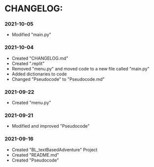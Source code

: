 # CHANGELOG:

### 2021-10-05
* Modified "main.py"

### 2021-10-04
* Created "CHANGELOG.md"
* Created ".replit"
* Removed "menu.py" and moved code to a new file called "main.py"
* Added dictionaries to code
* Changed "Pseudocode" to "Pseudocode.md"

### 2021-09-22
* Created "menu.py"

### 2021-09-21
* Modified and improved "Pseudocode"

### 2021-09-16
* Created "BL_textBasedAdventure" Project
* Created "README.md"
* Created "Pseudocode"